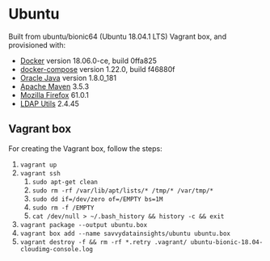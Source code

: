# Ubuntu

Built from ubuntu/bionic64 (Ubuntu 18.04.1 LTS) Vagrant box, and provisioned with:

- [Docker](https://www.docker.com) version 18.06.0-ce, build 0ffa825
- [docker-compose](https://docs.docker.com/compose) version 1.22.0, build f46880f
- [Oracle Java](https://www.oracle.com/java) version 1.8.0_181
- [Apache Maven](https://maven.apache.org) 3.5.3
- [Mozilla Firefox](https://www.mozilla.org) 61.0.1
- [LDAP Utils](https://wiki.debian.org/LDAP/LDAPUtils) 2.4.45

## Vagrant box

For creating the Vagrant box, follow the steps:

1. `vagrant up`
2. `vagrant ssh`
   1. `sudo apt-get clean`
   2. `sudo rm -rf /var/lib/apt/lists/* /tmp/* /var/tmp/*`
   3. `sudo dd if=/dev/zero of=/EMPTY bs=1M`
   4. `sudo rm -f /EMPTY`
   5. `cat /dev/null > ~/.bash_history && history -c && exit`
3. `vagrant package --output ubuntu.box`
4. `vagrant box add --name savvydatainsights/ubuntu ubuntu.box`
5. `vagrant destroy -f && rm -rf *.retry .vagrant/ ubuntu-bionic-18.04-cloudimg-console.log`
